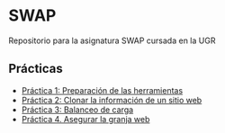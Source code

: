 # SWAP
Repositorio para la asignatura SWAP cursada en la UGR

## Prácticas
- [Práctica 1: Preparación de las herramientas](./practica1/practica1.md)
- [Práctica 2: Clonar la información de un sitio web](./practica2/practica2.md)
- [Práctica 3: Balanceo de carga](./practica3/practica3.md)
- [Práctica 4. Asegurar la granja web](./practica4/practica4.md)
